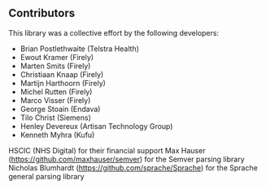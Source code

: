 ## Contributors

This library was a collective effort by the following developers:

* Brian Postlethwaite (Telstra Health)
* Ewout Kramer (Firely)
* Marten Smits (Firely)
* Christiaan Knaap (Firely)
* Martijn Harthoorn (Firely)
* Michel Rutten (Firely)
* Marco Visser (Firely)
* George Stoain (Endava)
* Tilo Christ (Siemens)
* Henley Devereux (Artisan Technology Group)
* Kenneth Myhra (Kufu)

HSCIC (NHS Digital) for their financial support
Max Hauser (https://github.com/maxhauser/semver) for the Semver parsing library
Nicholas Blumhardt (https://github.com/sprache/Sprache) for the Sprache general parsing library